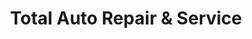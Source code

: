 ---
title: "Total Auto Repair & Service"
url: /brevard/total-auto-repair-and-service/
shop: car repair
---